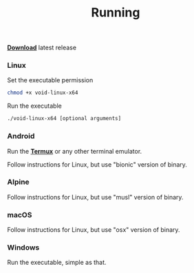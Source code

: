 ﻿---
title: Running
description: Learn how to run Void Proxy.
sidebar:
  order: 0
---

[**Download**](/download) latest release

### Linux

Set the executable permission
```bash
chmod +x void-linux-x64
```

Run the executable
```bash
./void-linux-x64 [optional arguments]
```

### Android

Run the [**Termux**](https://play.google.com/store/apps/details?id=com.termux) or any other terminal emulator.

Follow instructions for Linux, but use "bionic" version of binary.

### Alpine

Follow instructions for Linux, but use "musl" version of binary.

### macOS

Follow instructions for Linux, but use "osx" version of binary.

### Windows

Run the executable, simple as that.